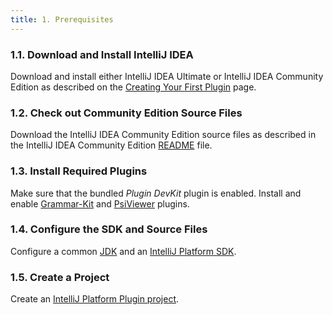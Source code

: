 ```yaml
---
title: 1. Prerequisites
---
```



### 1.1. Download and Install IntelliJ IDEA

Download and install either IntelliJ IDEA Ultimate or IntelliJ IDEA Community Edition as described on the
[Creating Your First Plugin](/basics/getting_started.md) page.

### 1.2. Check out Community Edition Source Files

Download the IntelliJ IDEA Community Edition source files as described in the IntelliJ IDEA Community Edition 
[README](upsource:///README.md) file.

### 1.3. Install Required Plugins

Make sure that the bundled *Plugin DevKit* plugin is enabled.
Install and enable
[Grammar-Kit](https://plugins.jetbrains.com/plugin/6606-grammar-kit)
and
[PsiViewer](https://plugins.jetbrains.com/plugin/227-psiviewer)
plugins.

### 1.4. Configure the SDK and Source Files

Configure a common [JDK](upsource:///README.md) 
and an [IntelliJ Platform SDK](/basics/getting_started/setting_up_environment.md). 

### 1.5. Create a Project

Create an [IntelliJ Platform Plugin project](/basics/getting_started/creating_plugin_project.md).

